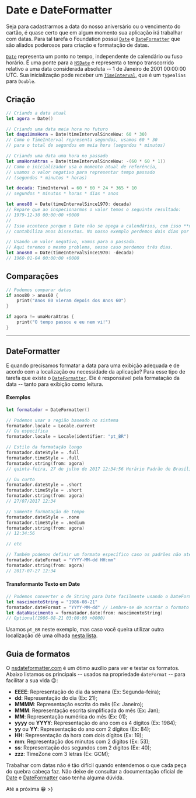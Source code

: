 # Date e DateFormatter
Seja para cadastrarmos a data do nosso aniversário ou o vencimento do cartão, é quase certo que em algum momento sua aplicação irá  trabalhar com datas. Para tal tarefa o Foundation possui [`Date`][doc-date] e [`DateFormatter`][doc-dateformatter] que são aliados poderosos para criação e formatação de datas.

[`Date`][doc-date] representa um ponto no tempo, independente de calendário ou fuso horário. É uma ponte para a [`NSDate`][doc-nsdate] e representa o tempo transcorrido relativo a uma data considerada absoluta -- 1 de Janeiro de 2001 00:00:00 UTC. Sua inicialização pode receber um [`TimeInterval`][doc-timeinterval], que é um `typealias` para `Double`.

## Criação
```swift
// Criando a data atual
let agora = Date()

// Criando uma data meia hora no futuro
let daquiUmaHora = Date(timeIntervalSinceNow: 60 * 30)
// Como o TimeInterval representa segundos, usamos 60 * 30
// para o total de segundos em meia hora (segundos * minutos)

// Criando uma data uma hora no passado
let umaHoraAtras = Date(timeIntervalSinceNow: -(60 * 60 * 1))
// Como o inicializador usa o momento atual de referência,
// usamos o valor negativo para representar tempo passado
// (segundos * minutos * horas)

let decada: TimeInterval = 60 * 60 * 24 * 365 * 10
// segundos * minutos * horas * dias * anos

let anos80 = Date(timeIntervalSince1970: decada)
// Repare que ao inspecionarmos o valor temos o seguinte resultado:
// 1979-12-30 00:00:00 +0000
//
// Isso acontece porque o Date não se apega a calendários, com isso **não**
// contabiliza anos bissextos. No nosso exemplo perdemos dois dias por causa disso.

// Usando um valor negativo, vamos para o passado.
// Aqui teremos o mesmo problema, nesse caso perdemos três dias.
let anos60 = Date(timeIntervalSince1970: -decada)
// 1960-01-04 00:00:00 +0000
```

## Comparações
```swift
// Podemos comparar datas
if anos80 > anos60 {
    print("Anos 80 vieram depois dos Anos 60")
}

if agora != umaHoraAtras {
    print("O tempo passou e eu nem vi!")
}
```

---

## DateFormatter
E quando precisamos formatar a data para uma exibição adequada e de acordo com a localização ou necessidade da aplicação?
Para esse tipo de tarefa que existe o [`DateFormatter`][doc-dateformatter]. Ele é responsável pela formatação da data -- tanto para exibição como leitura.

#### Exemplos
```swift
let formatador = DateFormatter()

// Podemos usar a região baseado no sistema
formatador.locale = Locale.current
// Ou específica
formatador.locale = Locale(identifier: "pt_BR")

// Estilo da formatação longo
formatador.dateStyle = .full
formatador.timeStyle = .full
formatador.string(from: agora)
// quinta-feira, 27 de julho de 2017 12:34:56 Horário Padrão de Brasília

// Ou curto
formatador.dateStyle = .short
formatador.timeStyle = .short
formatador.string(from: agora)
// 27/07/2017 12:34

// Somente formatação de tempo
formatador.dateStyle = .none
formatador.timeStyle = .medium
formatador.string(from: agora)
// 12:34:56

// etc

// Também podemos definir um formato específico caso os padrões não atendam a necessidade
formatador.dateFormat = "YYYY-MM-dd HH:mm"
formatador.string(from: agora)
// 2017-07-27 12:34
```

#### Transformanto Texto em Date
``` swift
// Podemos converter o de String para Date facilmente usando o DateFormatter
let nascimentoString = "1986-08-21"
formatador.dateFormat = "YYYY-MM-dd" // Lembre-se de acertar o formato antes!
let dataNascimento = formatador.date(from: nascimentoString)
// Optional(1986-08-21 03:00:00 +0000)
```
Usamos `pt_BR` neste exemplo, mas caso você queira utilizar outra localização dê uma olhada [nesta lista][locale-list].

## Guia de formatos
O [nsdateformatter.com][link-nsdf] é um ótimo auxílio para ver e testar os formatos. Abaixo listamos os principais -- usados na propriedade `dateFormat` -- para facilitar a sua vida 😉:
- **EEEE**: Representação do dia da semana (Ex: Segunda-feira);
- **dd**: Representação do dia (Ex: 21);
- **MMMM**: Representação escrita do mês (Ex: Janeiro);
- **MMM**: Representação escrita simplificada do mês (Ex: Jan);
- **MM**: Representação numérica do mês (Ex: 01);
- **yyyy** ou **YYYY**: Representação do ano com os 4 dígitos (Ex: 1984);
- **yy** ou **YY**: Representação do ano com 2 dígitos (Ex: 84);
- **HH**: Representação da hora com dois dígitos (Ex: 19);
- **mm**: Representação dos minutos com 2 dígitos (Ex: 53);
- **ss**: Representação dos segundos com 2 dígitos (Ex: 40);
- **zzz**: TimeZone com 3 letras (Ex: GCM);

Trabalhar com datas não é tão difícil quando entendemos o que cada peça do quebra cabeça faz. Não deixe de consultar a documentação oficial de [Date][doc-date] e [DateFormatter][doc-dateformatter] caso tenha alguma dúvida.

Até a próxima 😁
\>}

[doc-date]: https://developer.apple.com/documentation/foundation/date
[doc-nsdate]: https://developer.apple.com/documentation/foundation/nsdate
[doc-dateformatter]: https://developer.apple.com/documentation/foundation/dateformatter
[doc-timeinterval]: https://developer.apple.com/documentation/foundation/timeinterval
[locale-list]: https://gist.github.com/jacobbubu/1836273
[link-nsdf]: http://nsdateformatter.com
